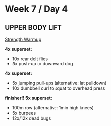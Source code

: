 # Week 7 / Day 4

## UPPER BODY LIFT

[Strength Warmup](./strength_warmup.md)

**4x superset:**
- 10x rear delt flies
- 5x push-up to downward dog

**4x superset:**
- 5x jumping pull-ups (alternative: lat pulldown)
- 10x dumbbell curl to squat to overhead press

**finisher!! 5x superset:**
- 100m row (alternative: 1min high knees)
- 5x burpees
- 12x/12x dead bugs